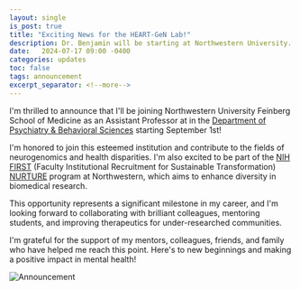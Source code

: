 ```yaml
---
layout: single
is_post: true
title: "Exciting News for the HEART-GeN Lab!"
description: Dr. Benjamin will be starting at Northwestern University.
date:   2024-07-17 09:00 -0400
categories: updates
toc: false
tags: announcement
excerpt_separator: <!--more-->
---
```


I'm thrilled to announce that I'll be joining Northwestern University Feinberg
School of Medicine as an Assistant Professor at in the [Department of Psychiatry & Behavioral Sciences](https://www.psychiatry.northwestern.edu/) starting September 1st!

<!--more-->

I'm honored to join this esteemed institution and contribute to the fields of
neurogenomics and health disparities. I'm also excited to be part of the
[NIH FIRST](https://commonfund.nih.gov/FIRST) (Faculty Institutional Recruitment
for Sustainable Transformation) [NURTURE](https://nurture.northwestern.edu/)
program at Northwestern, which aims to enhance diversity in biomedical research.

This opportunity represents a significant milestone in my career, and I'm
looking forward to collaborating with brilliant colleagues, mentoring students,
and improving therapeutics for under-researched communities.

I'm grateful for the support of my mentors, colleagues, friends, and family who
have helped me reach this point. Here's to new beginnings and making a positive
impact in mental health!


![Announcement]({{site.url}}/assets/images/Kynon_Benjamin-Fac_Announcement.png)
